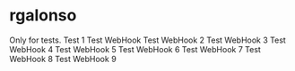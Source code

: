 # rgalonso
Only for tests.
Test 1
Test WebHook
Test WebHook 2
Test WebHook 3
Test WebHook 4
Test WebHook 5
Test WebHook 6
Test WebHook 7
Test WebHook 8
Test WebHook 9
